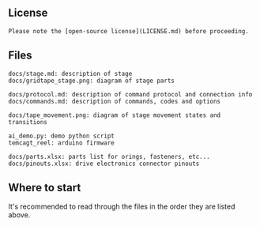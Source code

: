 License
-----

    Please note the [open-source license](LICENSE.md) before proceeding.
    

Files
-----

    docs/stage.md: description of stage
    docs/gridtape_stage.png: diagram of stage parts

    docs/protocol.md: description of command protocol and connection info
    docs/commands.md: description of commands, codes and options

    docs/tape_movement.png: diagram of stage movement states and transitions

    ai_demo.py: demo python script
    temcagt_reel: arduino firmware

    docs/parts.xlsx: parts list for orings, fasteners, etc...
    docs/pinouts.xlsx: drive electronics connector pinouts



Where to start
-----

It's recommended to read through the files in the order they are listed above.
